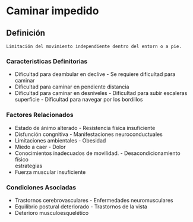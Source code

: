 # Caminar impedido
## Definición
	Limitación del movimiento independiente dentro del entorn o a pie.

### Caracteristicas Definitorias
- Dificultad para deambular en 
declive  - Se requiere dificultad para 
caminar  
- Dificultad para caminar en 
pendiente   distancia  
- Dificultad para caminar en 
desniveles  - Dificultad para subir 
escaleras  
 superficie  - Dificultad para navegar por 
los bordillos

### Factores Relacionados
- Estado de ánimo alterado  - Resistencia física insuficiente  
- Disfunción congnitiva  - Manifestaciones 
neuroconductuales  
- Limitaciones ambientales  - Obesidad  
- Miedo a caer  - Dolor  
- Conocimientos inadecuados de 
movilidad.  - Desacondicionamiento físico  
 estrategias     
- Fuerza muscular insuficiente

### Condiciones Asociadas
- Trastornos cerebrovasculares  - Enfermedades neuromusculares   
- Equilibrio postural deteriorado  - Trastornos de la vista   
- Deterioro musculoesquelético

